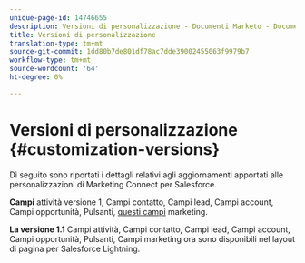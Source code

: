 ```yaml
---
unique-page-id: 14746655
description: Versioni di personalizzazione - Documenti Marketo - Documentazione prodotto
title: Versioni di personalizzazione
translation-type: tm+mt
source-git-commit: 1dd80b7de801df78ac7dde39002455063f9979b7
workflow-type: tm+mt
source-wordcount: '64'
ht-degree: 0%

---
```



# Versioni di personalizzazione {#customization-versions}

Di seguito sono riportati i dettagli relativi agli aggiornamenti apportati alle personalizzazioni di Marketing Connect per Salesforce.

**Campi**
attività versione 1, Campi contatto, Campi lead, Campi account, Campi opportunità, Pulsanti,  [questi campi](/help/marketo/product-docs/marketo-sales-connect/crm/salesforce-customization/sales-connect-customizations-for-crm.md) marketing.

**La versione 1.1**
Campi attività, Campi contatto, Campi lead, Campi account, Campi opportunità, Pulsanti, Campi marketing ora sono disponibili nel layout di pagina per Salesforce Lightning.
